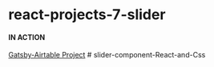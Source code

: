 # react-projects-7-slider

#### IN ACTION

[Gatsby-Airtable Project](https://gatsby-airtable-design-project.netlify.app/)
#   s l i d e r - c o m p o n e n t - R e a c t - a n d - C s s  
 